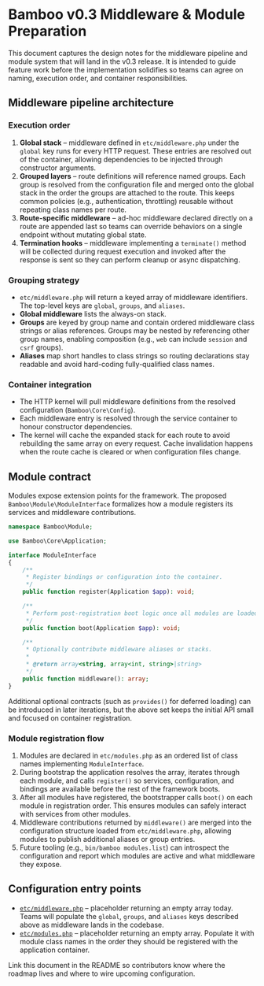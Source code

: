 # Bamboo v0.3 Middleware & Module Preparation

This document captures the design notes for the middleware pipeline and module
system that will land in the v0.3 release. It is intended to guide feature work
before the implementation solidifies so teams can agree on naming, execution
order, and container responsibilities.

## Middleware pipeline architecture

### Execution order

1. **Global stack** – middleware defined in `etc/middleware.php` under the
   `global` key runs for every HTTP request. These entries are resolved out of
   the container, allowing dependencies to be injected through constructor
   arguments.
2. **Grouped layers** – route definitions will reference named groups. Each
   group is resolved from the configuration file and merged onto the global
   stack in the order the groups are attached to the route. This keeps common
   policies (e.g., authentication, throttling) reusable without repeating
   class names per route.
3. **Route-specific middleware** – ad-hoc middleware declared directly on a
   route are appended last so teams can override behaviors on a single endpoint
   without mutating global state.
4. **Termination hooks** – middleware implementing a `terminate()` method will
   be collected during request execution and invoked after the response is sent
   so they can perform cleanup or async dispatching.

### Grouping strategy

* `etc/middleware.php` will return a keyed array of middleware identifiers.
  The top-level keys are `global`, `groups`, and `aliases`.
* **Global middleware** lists the always-on stack.
* **Groups** are keyed by group name and contain ordered middleware class
  strings or alias references. Groups may be nested by referencing other group
  names, enabling composition (e.g., `web` can include `session` and
  `csrf` groups).
* **Aliases** map short handles to class strings so routing declarations stay
  readable and avoid hard-coding fully-qualified class names.

### Container integration

* The HTTP kernel will pull middleware definitions from the resolved
  configuration (`Bamboo\Core\Config`).
* Each middleware entry is resolved through the service container to honour
  constructor dependencies.
* The kernel will cache the expanded stack for each route to avoid rebuilding
  the same array on every request. Cache invalidation happens when the route
  cache is cleared or when configuration files change.

## Module contract

Modules expose extension points for the framework. The proposed
`Bamboo\Module\ModuleInterface` formalizes how a module registers its services
and middleware contributions.

```php
namespace Bamboo\Module;

use Bamboo\Core\Application;

interface ModuleInterface
{
    /**
     * Register bindings or configuration into the container.
     */
    public function register(Application $app): void;

    /**
     * Perform post-registration boot logic once all modules are loaded.
     */
    public function boot(Application $app): void;

    /**
     * Optionally contribute middleware aliases or stacks.
     *
     * @return array<string, array<int, string>|string>
     */
    public function middleware(): array;
}
```

Additional optional contracts (such as `provides()` for deferred loading) can be
introduced in later iterations, but the above set keeps the initial API small
and focused on container registration.

### Module registration flow

1. Modules are declared in `etc/modules.php` as an ordered list of class names
   implementing `ModuleInterface`.
2. During bootstrap the application resolves the array, iterates through each
   module, and calls `register()` so services, configuration, and bindings are
   available before the rest of the framework boots.
3. After all modules have registered, the bootstrapper calls `boot()` on each
   module in registration order. This ensures modules can safely interact with
   services from other modules.
4. Middleware contributions returned by `middleware()` are merged into the
   configuration structure loaded from `etc/middleware.php`, allowing modules to
   publish additional aliases or group entries.
5. Future tooling (e.g., `bin/bamboo modules.list`) can introspect the
   configuration and report which modules are active and what middleware they
   expose.

## Configuration entry points

* [`etc/middleware.php`](../../etc/middleware.php) – placeholder returning an
  empty array today. Teams will populate the `global`, `groups`, and `aliases`
  keys described above as middleware lands in the codebase.
* [`etc/modules.php`](../../etc/modules.php) – placeholder returning an empty
  array. Populate it with module class names in the order they should be
  registered with the application container.

Link this document in the README so contributors know where the roadmap lives
and where to wire upcoming configuration.

